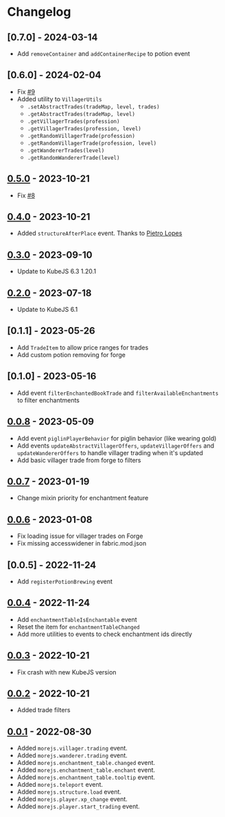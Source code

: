 # Changelog

## [0.7.0] - 2024-03-14
- Add `removeContainer` and `addContainerRecipe` to potion event

## [0.6.0] - 2024-02-04
- Fix [#9](https://github.com/AlmostReliable/morejs/issues/9)
- Added utility to `VillagerUtils`
    - `.setAbstractTrades(tradeMap, level, trades)`
    - `.getAbstractTrades(tradeMap, level)`
    - `.getVillagerTrades(profession)`
    - `.getVillagerTrades(profession, level)`
    - `.getRandomVillagerTrade(profession)`
    - `.getRandomVillagerTrade(profession, level)`
    - `.getWandererTrades(level)`
    - `.getRandomWandererTrade(level)`

## [0.5.0] - 2023-10-21
- Fix [#8](https://github.com/AlmostReliable/morejs/issues/8)

## [0.4.0] - 2023-10-21
- Added `structureAfterPlace` event. Thanks to [Pietro Lopes](https://github.com/pietro-lopes)

## [0.3.0] - 2023-09-10
- Update to KubeJS 6.3 1.20.1

## [0.2.0] - 2023-07-18
- Update to KubeJS 6.1

## [0.1.1] - 2023-05-26
- Add `TradeItem` to allow price ranges for trades
- Add custom potion removing for forge

## [0.1.0] - 2023-05-16
- Add event `filterEnchantedBookTrade` and `filterAvailableEnchantments` to filter enchantments

## [0.0.8] - 2023-05-09
- Add event `piglinPlayerBehavior` for piglin behavior (like wearing gold)
- Add events `updateAbstractVillagerOffers`, `updateVillagerOffers` and `updateWandererOffers` to handle villager trading when it's updated
- Add basic villager trade from forge to filters

## [0.0.7] - 2023-01-19
- Change mixin priority for enchantment feature

## [0.0.6] - 2023-01-08
- Fix loading issue for villager trades on Forge
- Fix missing accesswidener in fabric.mod.json

## [0.0.5] - 2022-11-24
- Add `registerPotionBrewing` event

## [0.0.4] - 2022-11-24
- Add `enchantmentTableIsEnchantable` event
- Reset the item for `enchantmentTableChanged`
- Add more utilities to events to check enchantment ids directly

## [0.0.3] - 2022-10-21
- Fix crash with new KubeJS version

## [0.0.2] - 2022-10-21
- Added trade filters

## [0.0.1] - 2022-08-30
- Added `morejs.villager.trading` event.
- Added `morejs.wanderer.trading` event.
- Added `morejs.enchantment_table.changed` event.
- Added `morejs.enchantment_table.enchant` event.
- Added `morejs.enchantment_table.tooltip` event.
- Added `morejs.teleport` event.
- Added `morejs.structure.load` event.
- Added `morejs.player.xp_change` event.
- Added `morejs.player.start_trading` event.

<!-- Versions -->
[0.5.0]: https://github.com/AlmostReliable/morejs/releases/tag/v1.12.1-0.5.0
[0.4.0]: https://github.com/AlmostReliable/morejs/releases/tag/v1.12.1-0.4.0-beta
[0.3.0]: https://github.com/AlmostReliable/morejs/releases/tag/v1.12.1-0.3.0-beta
[0.2.0]: https://github.com/AlmostReliable/morejs/releases/tag/v1.19-0.2.0-beta
[0.0.8]: https://github.com/AlmostReliable/morejs/releases/tag/v1.19-0.0.8-beta
[0.0.7]: https://github.com/AlmostReliable/morejs/releases/tag/v1.19-0.0.7-beta
[0.0.6]: https://github.com/AlmostReliable/morejs/releases/tag/v1.19-0.0.6-beta
[0.0.4]: https://github.com/AlmostReliable/morejs/releases/tag/v1.19-0.0.4-beta
[0.0.3]: https://github.com/AlmostReliable/morejs/releases/tag/v1.19-0.0.3-beta
[0.0.2]: https://github.com/AlmostReliable/morejs/releases/tag/v1.19-0.0.2-beta
[0.0.1]: https://github.com/AlmostReliable/morejs/releases/tag/v1.19-0.0.1-beta
